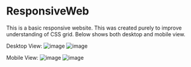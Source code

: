 # ResponsiveWeb

This is a basic responsive website. This was created purely to improve understanding of CSS grid. Below shows both desktop and mobile view.

Desktop View:
![image](https://user-images.githubusercontent.com/43559655/138159296-6d2709b7-85b9-4e27-9ee5-434cb2a6d108.png)
![image](https://user-images.githubusercontent.com/43559655/138159375-b1862d75-c654-43a3-83f1-8a375e095732.png)



Mobile View:
![image](https://user-images.githubusercontent.com/43559655/138159448-ce324035-212c-4c20-9f77-dc7e9dfb1786.png)
![image](https://user-images.githubusercontent.com/43559655/138159698-9cf7bf9d-ba38-43f0-8294-fa193dab3ba7.png)


